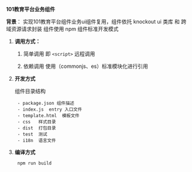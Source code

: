 **101教育平台业务组件**

**背景**： 实现101教育平台组件业务ui组件复用，组件依托 knockout ui 类库 和 跨域资源请求封装 
组件使用 npm 组件标准开发模式 

1. **调用方式：**

	1.  简单调用  即 `<script>` 远程调用

	2.  依赖调用  使用（commonjs、es）标准模块化进行引用

2. **开发方式**

	组件目录结构 
		
		- package.json 组件描述
		- index.js  entry 入口文件
		- template.html  模板文件
		- css   样式目录
		- dist  打包目录
		- test  测试
        - i18n  语言文件
        
3. **编译方式**

		npm run build

